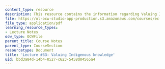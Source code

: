 ```yaml
---
content_type: resource
description: This resource contains the information regarding Valuing Indigenous knowledge.
file: https://ol-ocw-studio-app-production.s3.amazonaws.com/courses/ec-701j-d-lab-i-development-fall-2009/bbd3a84d14b40527c6235458d04565a4_MITEC_701JF09_lec33_nb.pdf
file_type: application/pdf
learning_resource_types:
- Lecture Notes
ocw_type: OCWFile
parent_title: Course Notes
parent_type: CourseSection
resourcetype: Document
title: 'Lecture #33: Valuing Indigenous knowledge'
uid: bbd3a84d-14b4-0527-c623-5458d04565a4
---
```

